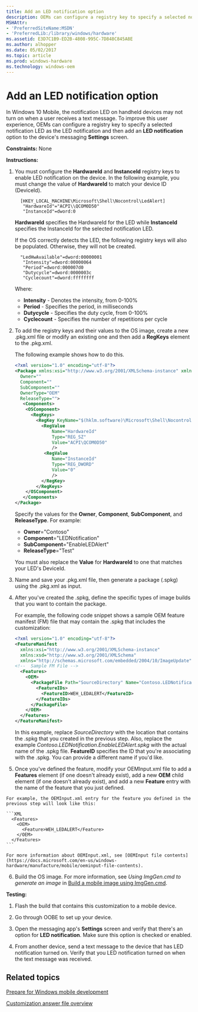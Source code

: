 ```yaml
---
title: Add an LED notification option
description: OEMs can configure a registry key to specify a selected notification LED as the LED notification and then add an LED notification option to the device's messaging Settings screen.
MSHAttr:
- 'PreferredSiteName:MSDN'
- 'PreferredLib:/library/windows/hardware'
ms.assetid: E3D7C1B9-ED2B-4808-995C-7D848C845A8E
ms.author: alhopper
ms.date: 05/02/2017
ms.topic: article
ms.prod: windows-hardware
ms.technology: windows-oem
---
```

# Add an LED notification option


In Windows 10 Mobile, the notification LED on handheld devices may not turn on when a user receives a text message. To improve this user experience, OEMs can configure a registry key to specify a selected notification LED as the LED notification and then add an **LED notification** option to the device's messaging **Settings** screen.

<a href="" id="constraints---none"></a>**Constraints:** None  

<a href="" id="instructions-"></a>**Instructions:**  
1.  You must configure the **HardwareId** and **InstanceId** registry keys to enable LED notification on the device. In the following example, you must change the value of **HardwareId** to match your device ID (DeviceId).

    ```
      [HKEY_LOCAL_MACHINE\Microsoft\Shell\Nocontrol\LedAlert]
       "HardwareId"="ACPI\\QCOM0D50"   
       "InstanceId"=dword:0
    ```

    **HardwareId** specifies the HardwareId for the LED while **InstanceId** specifies the InstanceId for the selected notification LED.

    If the OS correctly detects the LED, the following registry keys will also be populated. Otherwise, they will not be created.

    ```
      "LedHwAvailable"=dword:00000001
       "Intensity"=dword:00000064 
       "Period"=dword:000007d0 
       "Dutycycle"=dword:0000003c 
       "Cyclecount"=dword:ffffffff 
    ```

    Where:

    -   **Intensity** - Denotes the intensity, from 0-100%
    -   **Period** - Specifies the period, in milliseconds
    -   **Dutycycle** - Specifies the duty cycle, from 0-100%
    -   **Cyclecount** - Specifies the number of repetitions per cycle

2.  To add the registry keys and their values to the OS image, create a new .pkg.xml file or modify an existing one and then add a **RegKeys** element to the .pkg.xml.

    The following example shows how to do this.

    ```XML
    <?xml version="1.0" encoding="utf-8"?>
    <Package xmlns:xsi="http://www.w3.org/2001/XMLSchema-instance" xmlns:xsd="http://www.w3.org/2001/XMLSchema"
      Owner=""
      Component=""
      SubComponent=""
      OwnerType="OEM"
      ReleaseType="">
       <Components>
        <OSComponent>
          <RegKeys>
            <RegKey KeyName="$(hklm.software)\Microsoft\Shell\Nocontrol\LedAlert">
              <RegValue
                  Name="HardwareId"
                  Type="REG_SZ"
                  Value="ACPI\QCOM0D50"   
                  />
               <RegValue
                  Name="InstanceId"
                  Type="REG_DWORD"
                  Value="0"
                  />
              </RegKey>
            </RegKeys>
        </OSComponent>
       </Components>
    </Package>
    ```

    Specify the values for the **Owner**, **Component**, **SubComponent**, and **ReleaseType**. For example:

    -   **Owner**="Contoso"
    -   **Component**="LEDNotification"
    -   **SubComponent**="EnableLEDAlert"
    -   **ReleaseType**="Test"

    You must also replace the **Value** for **HardwareId** to one that matches your LED's DeviceId.

3.  Name and save your .pkg.xml file, then generate a package (.spkg) using the .pkg.xml as input. 

4.  After you've created the .spkg, define the specific types of image builds that you want to contain the package.

    For example, the following code snippet shows a sample OEM feature manifest (FM) file that may contain the .spkg that includes the customization:

    ```XML
    <?xml version="1.0" encoding="utf-8"?>  
    <FeatureManifest 
      xmlns:xsi="http://www.w3.org/2001/XMLSchema-instance" 
      xmlns:xsd="http://www.w3.org/2001/XMLSchema" 
      xmlns="http://schemas.microsoft.com/embedded/2004/10/ImageUpdate">  
    <!--  Sample FM File -->
      <Features>  
        <OEM>  
          <PackageFile Path="SourceDirectory" Name="Contoso.LEDNotification.EnableLEDAlert.spkg">  
            <FeatureIDs>  
              <FeatureID>WEH_LEDALERT</FeatureID>  
            </FeatureIDs>  
          </PackageFile>  
        </OEM>  
      </Features>  
    </FeatureManifest>  
    ```

    In this example, replace *SourceDirectory* with the location that contains the .spkg that you created in the previous step. Also, replace the example *Contoso.LEDNotification.EnableLEDAlert.spkg* with the actual name of the .spkg file. **FeatureID** specifies the ID that you're associating with the .spkg. You can provide a different name if you'd like.

   5.  Once you've defined the feature, modify your OEMInput.xml file to add a **Features** element (if one doesn't already exist), add a new **OEM** child element (if one doesn't already exist), and add a new **Feature** entry with the name of the feature that you just defined.

    For example, the OEMInput.xml entry for the feature you defined in the previous step will look like this:

    ```XML
      <Features>
        <OEM>
          <Feature>WEH_LEDALERT</Feature>
        </OEM>
      </Features>
    ```

    For more information about OEMInput.xml, see [OEMInput file contents](https://docs.microsoft.com/en-us/windows-hardware/manufacture/mobile/oeminput-file-contents).

6.  Build the OS image. For more information, see *Using ImgGen.cmd to generate an image* in [Build a mobile image using ImgGen.cmd](https://docs.microsoft.com/en-us/windows-hardware/manufacture/mobile/building-a-phone-image-using-imggencmd).

<a href="" id="testing-"></a>**Testing:**  
1.  Flash the build that contains this customization to a mobile device.

2.  Go through OOBE to set up your device.

3.  Open the messaging app's **Settings** screen and verify that there's an option for **LED notification**. Make sure this option is checked or enabled.

4.  From another device, send a text message to the device that has LED notification turned on. Verify that you LED notification turned on when the text message was received.

## Related topics

[Prepare for Windows mobile development](https://docs.microsoft.com/en-us/windows-hardware/manufacture/mobile/preparing-for-windows-mobile-development)

[Customization answer file overview](https://docs.microsoft.com/en-us/windows-hardware/customize/mobile/mcsf/customization-answer-file)